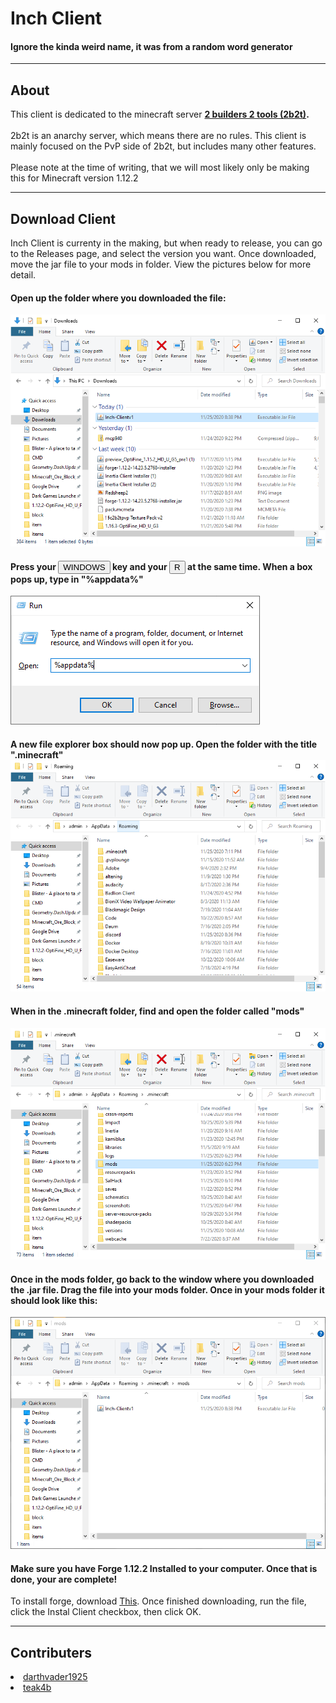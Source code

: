 <b><h1>Inch Client</h1></b>
  <h4>Ignore the kinda weird name, it was from a random word generator</h4>
<hr>
  
  <h2>About</h2>
<p>This client is dedicated to the minecraft server <b><a href="https://google.com/search?q=2b2t">2 builders 2 tools (2b2t)</a>.</b><br><br>
  2b2t is an anarchy server, which means there are no rules. This client is mainly focused on the PvP side of 2b2t, but includes many other features.<br><br>
Please note at the time of writing, that we will most likely only be making this for Minecraft version 1.12.2
</p>
<hr>

<h2>Download Client</h2>
<p>Inch Client is currenty in the making, but when ready to release, you can go to the Releases page, and select the version you want. Once downloaded, move the jar file to your mods in folder. View the pictures below for more detail.</p>

<h4>Open up the folder where you downloaded the file:</h4>
<img src="stepone.png">
<h4>Press your <button>WINDOWS</button> key and your <button>R</button> at the same time. When a box pops up, type in "%appdata%"</h4>
<img src="steptwo.png">
<h4>A new file explorer box should now pop up. Open the folder with the title ".minecraft"
  <img src="step3.png">
  <h4>When in the .minecraft folder, find and open the folder called "mods"</h4>
  <img src="step4.png">
  <h4>Once in the mods folder, go back to the window where you downloaded the .jar file. Drag the file into your mods folder. Once in your mods folder it should look like this:</h4>
  <img src="step5.png">
  <h4>Make sure you have Forge 1.12.2 Installed to your computer. Once that is done, your are complete!</h4>
  <p>To install forge, download <a href="https://github.com/darthvader1925/Inch-Client/raw/main/forge-1.12.2-14.23.5.2854-installer%20(2).jar">This</a>. Once finished downloading, run the file, click the Instal Client checkbox, then click OK.</p>
<hr>
<h2>Contributers</h2>
<dl>
  <li><a href="https://github.com/darthvader1925">darthvader1925</a></li>
  <li><a href="https://github.com/teak4b">teak4b</a></li>

